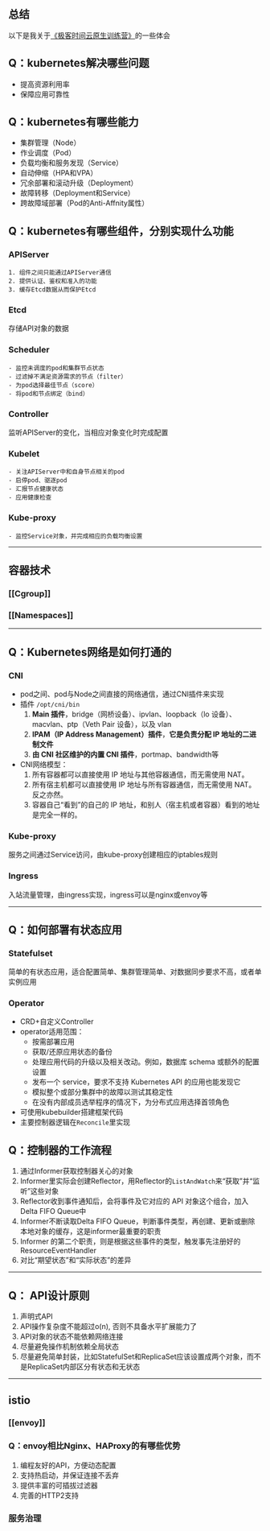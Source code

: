 ## 总结
以下是我关于[《极客时间云原生训练营》](https://u.geekbang.org/subject/cloudnative/1000797)的一些体会

## Q：kubernetes解决哪些问题
 - 提高资源利用率
 - 保障应用可靠性

 ## Q：kubernetes有哪些能力
 - 集群管理（Node）
 - 作业调度（Pod）
 - 负载均衡和服务发现（Service）
 - 自动伸缩（HPA和VPA）
 - 冗余部署和滚动升级（Deployment）
 - 故障转移（Deployment和Service）
 - 跨故障域部署（Pod的Anti-Affnity属性）

## Q：kubernetes有哪些组件，分别实现什么功能
### APIServer
	1. 组件之间只能通过APIServer通信
	2. 提供认证、鉴权和准入的功能
	3. 缓存Etcd数据从而保护Etcd

### Etcd
存储API对象的数据

### Scheduler
	- 监控未调度的pod和集群节点状态
	- 过滤掉不满足资源需求的节点（filter）
	- 为pod选择最佳节点（score）
	- 将pod和节点绑定（bind）
### Controller
监听APIServer的变化，当相应对象变化时完成配置

### Kubelet
	- 关注APIServer中和自身节点相关的pod
	- 启停pod、驱逐pod
	- 汇报节点健康状态
	- 应用健康检查

### Kube-proxy
	- 监控Service对象，并完成相应的负载均衡设置
---

## 容器技术
### [[Cgroup]]
### [[Namespaces]]
---
## Q：Kubernetes网络是如何打通的
### CNI
- pod之间、pod与Node之间直接的网络通信，通过CNI插件来实现
- 插件 `/opt/cni/bin`
	1. **Main 插件**，bridge（网桥设备）、ipvlan、loopback（lo 设备）、macvlan、ptp（Veth Pair 设备），以及 vlan
	2. **IPAM（IP Address Management）插件**，**它是负责分配 IP 地址的二进制文件**
	3. **由 CNI 社区维护的内置 CNI 插件**，portmap、bandwidth等
- CNI网络模型：
	1.  所有容器都可以直接使用 IP 地址与其他容器通信，而无需使用 NAT。
	2.  所有宿主机都可以直接使用 IP 地址与所有容器通信，而无需使用 NAT。反之亦然。
	3.  容器自己“看到”的自己的 IP 地址，和别人（宿主机或者容器）看到的地址是完全一样的。

### Kube-proxy
服务之间通过Service访问，由kube-proxy创建相应的iptables规则

### Ingress
入站流量管理，由ingress实现，ingress可以是nginx或envoy等

---
## Q：如何部署有状态应用
### Statefulset
简单的有状态应用，适合配置简单、集群管理简单、对数据同步要求不高，或者单实例应用
### Operator
- CRD+自定义Controller
- operator适用范围：
	-   按需部署应用
	-   获取/还原应用状态的备份
	-   处理应用代码的升级以及相关改动。例如，数据库 schema 或额外的配置设置
	-   发布一个 service，要求不支持 Kubernetes API 的应用也能发现它
	-   模拟整个或部分集群中的故障以测试其稳定性
	-   在没有内部成员选举程序的情况下，为分布式应用选择首领角色
- 可使用kubebuilder搭建框架代码
- 主要控制器逻辑在`Reconcile`里实现

## Q：控制器的工作流程
1. 通过Informer获取控制器关心的对象
2. Informer里实际会创建Reflector，用Reflector的`ListAndWatch`来“获取”并“监听”这些对象
3. Reflector收到事件通知后，会将事件及它对应的 API 对象这个组合，加入Delta FIFO Queue中
4. Informer不断读取Delta FIFO Queue，判断事件类型，再创建、更新或删除本地对象的缓存，这是informer最重要的职责
5. Informer 的第二个职责，则是根据这些事件的类型，触发事先注册好的 ResourceEventHandler
6. 对比“期望状态”和“实际状态”的差异
---

## Q： API设计原则
1. 声明式API
2. API操作复杂度不能超过o(n), 否则不具备水平扩展能力了
3. API对象的状态不能依赖网络连接
4. 尽量避免操作机制依赖全局状态
5. 尽量避免简单封装，比如StatefulSet和ReplicaSet应该设置成两个对象，而不是ReplicaSet内部区分有状态和无状态
---
## istio
### [[envoy]]
### Q：envoy相比Nginx、HAProxy的有哪些优势
1. 编程友好的API，方便动态配置
2. 支持热启动，并保证连接不丢弃
3. 提供丰富的可插拔过滤器
4. 完善的HTTP2支持

### 服务治理
